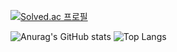 [![Solved.ac
프로필](http://mazassumnida.wtf/api/v2/generate_badge?boj=ykdy3951)](https://solved.ac/ykdy3951)



<!--
**ykdy3951/ykdy3951** is a ✨ _special_ ✨ repository because its `README.md` (this file) appears on your GitHub profile.

Here are some ideas to get you started:

- 🔭 I’m currently working on ...
- 👯 I’m looking to collaborate on ...
- 🤔 I’m looking for help with ...
- 💬 Ask me about ...
- 📫 How to reach me: ...
- 😄 Pronouns: ...
- ⚡ Fun fact: ...
-->



![Anurag's GitHub stats](https://github-readme-stats.vercel.app/api?username=ykdy3951&show_icons=true&theme=radical)  ![Top Langs](https://github-readme-stats.vercel.app/api/top-langs/?username=ykdy3951&show_icons=true&theme=radical&exclude_repo=github-readme-stats,ykdy3951.github.io)


